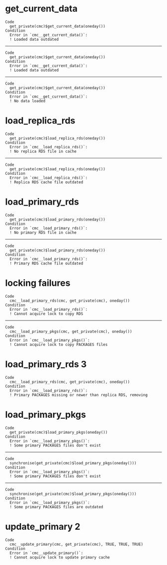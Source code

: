 # get_current_data

    Code
      get_private(cmc)$get_current_data(oneday())
    Condition
      Error in `cmc__get_current_data()`:
      ! Loaded data outdated

---

    Code
      get_private(cmc)$get_current_data(oneday())
    Condition
      Error in `cmc__get_current_data()`:
      ! Loaded data outdated

---

    Code
      get_private(cmc)$get_current_data(oneday())
    Condition
      Error in `cmc__get_current_data()`:
      ! No data loaded

# load_replica_rds

    Code
      get_private(cmc)$load_replica_rds(oneday())
    Condition
      Error in `cmc__load_replica_rds()`:
      ! No replica RDS file in cache

---

    Code
      get_private(cmc)$load_replica_rds(oneday())
    Condition
      Error in `cmc__load_replica_rds()`:
      ! Replica RDS cache file outdated

# load_primary_rds

    Code
      get_private(cmc)$load_primary_rds(oneday())
    Condition
      Error in `cmc__load_primary_rds()`:
      ! No primary RDS file in cache

---

    Code
      get_private(cmc)$load_primary_rds(oneday())
    Condition
      Error in `cmc__load_primary_rds()`:
      ! Primary RDS cache file outdated

# locking failures

    Code
      cmc__load_primary_rds(cmc, get_private(cmc), oneday())
    Condition
      Error in `cmc__load_primary_rds()`:
      ! Cannot acquire lock to copy RDS

---

    Code
      cmc__load_primary_pkgs(cmc, get_private(cmc), oneday())
    Condition
      Error in `cmc__load_primary_pkgs()`:
      ! Cannot acquire lock to copy PACKAGES files

# load_primary_rds 3

    Code
      cmc__load_primary_rds(cmc, get_private(cmc), oneday())
    Condition
      Error in `cmc__load_primary_rds()`:
      ! Primary PACKAGES missing or newer than replica RDS, removing

# load_primary_pkgs

    Code
      get_private(cmc)$load_primary_pkgs(oneday())
    Condition
      Error in `cmc__load_primary_pkgs()`:
      ! Some primary PACKAGES files don't exist

---

    Code
      synchronise(get_private(cmc)$load_primary_pkgs(oneday()))
    Condition
      Error in `cmc__load_primary_pkgs()`:
      ! Some primary PACKAGES files don't exist

---

    Code
      synchronise(get_private(cmc)$load_primary_pkgs(oneday()))
    Condition
      Error in `cmc__load_primary_pkgs()`:
      ! Some primary PACKAGES files are outdated

# update_primary 2

    Code
      cmc__update_primary(cmc, get_private(cmc), TRUE, TRUE, TRUE)
    Condition
      Error in `cmc__update_primary()`:
      ! Cannot acquire lock to update primary cache

